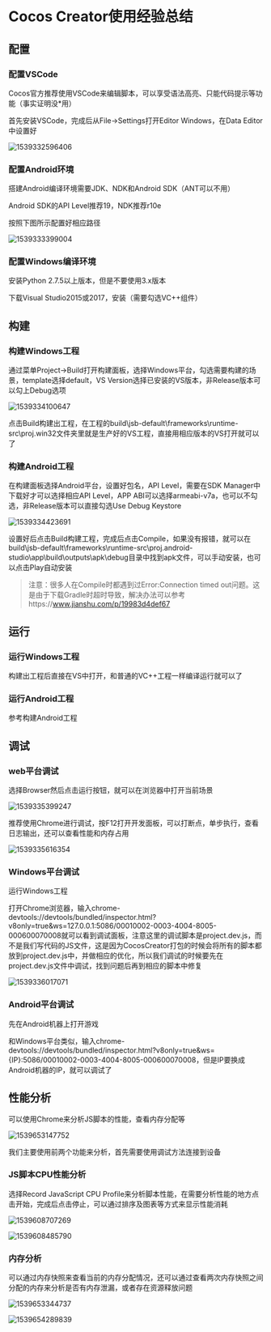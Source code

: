 # Cocos Creator使用经验总结

## 配置

### 配置VSCode

Cocos官方推荐使用VSCode来编辑脚本，可以享受语法高亮、只能代码提示等功能（事实证明没*用）

首先安装VSCode，完成后从File->Settings打开Editor Windows，在Data Editor中设置好

![1539332596406](Cocos_Creator使用经验总结.assets/1539332596406.png)

### 配置Android环境

搭建Android编译环境需要JDK、NDK和Android SDK（ANT可以不用）

Android SDK的API Level推荐19，NDK推荐r10e

按照下图所示配置好相应路径

![1539333399004](Cocos_Creator使用经验总结.assets/1539333399004.png)

### 配置Windows编译环境

安装Python 2.7.5以上版本，但是不要使用3.x版本

下载Visual Studio2015或2017，安装（需要勾选VC++组件）



## 构建

### 构建Windows工程

通过菜单Project->Build打开构建面板，选择Windows平台，勾选需要构建的场景，template选择default，VS Version选择已安装的VS版本，非Release版本可以勾上Debug选项

![1539334100647](Cocos_Creator使用经验总结.assets/1539334100647.png)

点击Build构建出工程，在工程的build\jsb-default\frameworks\runtime-src\proj.win32文件夹里就是生产好的VS工程，直接用相应版本的VS打开就可以了

### 构建Android工程

在构建面板选择Android平台，设置好包名，API Level，需要在SDK Manager中下载好才可以选择相应API Level，APP ABI可以选择armeabi-v7a，也可以不勾选，非Release版本可以直接勾选Use Debug Keystore

![1539334423691](Cocos_Creator使用经验总结.assets/1539334423691.png)

设置好后点击Build构建工程，完成后点击Compile，如果没有报错，就可以在build\jsb-default\frameworks\runtime-src\proj.android-studio\app\build\outputs\apk\debug目录中找到apk文件，可以手动安装，也可以点击Play自动安装

> 注意：很多人在Compile时都遇到过Error:Connection timed out问题。这是由于下载Gradle时超时导致，解决办法可以参考https://www.jianshu.com/p/19983d4def67



## 运行

### 运行Windows工程

构建出工程后直接在VS中打开，和普通的VC++工程一样编译运行就可以了

### 运行Android工程

参考构建Android工程



## 调试

### web平台调试

选择Browser然后点击运行按钮，就可以在浏览器中打开当前场景

![1539335399247](Cocos_Creator使用经验总结.assets/1539335399247.png)

推荐使用Chrome进行调试，按F12打开开发面板，可以打断点，单步执行，查看日志输出，还可以查看性能和内存占用

![1539335616354](Cocos_Creator使用经验总结.assets/1539335616354.png)

### Windows平台调试

运行Windows工程

打开Chrome浏览器，输入chrome-devtools://devtools/bundled/inspector.html?v8only=true&ws=127.0.0.1:5086/00010002-0003-4004-8005-000600070008就可以看到调试面板，注意这里的调试脚本是project.dev.js，而不是我们写代码的JS文件，这是因为CocosCreator打包的时候会将所有的脚本都放到project.dev.js中，并做相应的优化，所以我们调试的时候要先在project.dev.js文件中调试，找到问题后再到相应的脚本中修复

![1539336017071](Cocos_Creator使用经验总结.assets/1539336017071.png)

### Android平台调试

先在Android机器上打开游戏

和Windows平台类似，输入chrome-devtools://devtools/bundled/inspector.html?v8only=true&ws={IP}:5086/00010002-0003-4004-8005-000600070008，但是IP要换成Android机器的IP，就可以调试了



## 性能分析

可以使用Chrome来分析JS脚本的性能，查看内存分配等

![1539653147752](Cocos_Creator使用经验总结.assets/1539653147752.png)

我们主要使用前两个功能来分析，首先需要使用调试方法连接到设备

### JS脚本CPU性能分析

选择Record JavaScript CPU Profile来分析脚本性能，在需要分析性能的地方点击开始，完成后点击停止，可以通过排序及图表等方式来显示性能消耗

![1539608707269](Cocos_Creator使用经验总结.assets/1539608707269.png)

![1539608485790](Cocos_Creator使用经验总结.assets/1539608485790.png)

### 内存分析

可以通过内存快照来查看当前的内存分配情况，还可以通过查看两次内存快照之间分配的内存来分析是否有内存泄漏，或者存在资源释放问题

![1539653344737](Cocos_Creator使用经验总结.assets/1539653344737.png)

![1539654289839](Cocos_Creator使用经验总结.assets/1539654289839.png)